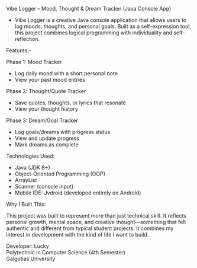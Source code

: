 Vibe Logger – Mood, Thought & Dream Tracker (Java Console App)

- Vibe Logger is a creative Java console application that allows users to log moods, thoughts, and personal goals. Built as a self-expression tool, this project combines logical programming with individuality and self-reflection.


Features:-

Phase 1: Mood Tracker
- Log daily mood with a short personal note
- View your past mood entries

Phase 2: Thought/Quote Tracker
- Save quotes, thoughts, or lyrics that resonate
- View your thought history

Phase 3: Dream/Goal Tracker
- Log goals/dreams with progress status
- View and update progress
- Mark dreams as complete


Technologies Used:
- Java (JDK 8+)
- Object-Oriented Programming (OOP)
- ArrayList
- Scanner (console input)
- Mobile IDE: Jvdroid (developed entirely on Android)


Why I Built This:

This project was built to represent more than just technical skill. It reflects personal growth, mental space, and creative thought—something that felt authentic and different from typical student projects. It combines my interest in development with the kind of life I want to build.


Developer:
Lucky  
Polytechnic in Computer Science (4th Semester)  
Galgotias University
